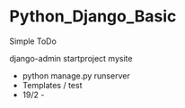 # Python_Django_Basic
Simple ToDo

 django-admin startproject mysite 
 

- python manage.py runserver
- Templates / test
- 19/2 - 